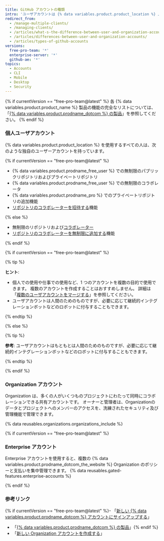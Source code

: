 ```yaml
---
title: GitHub アカウントの種類
intro: 'ユーザアカウントは {% data variables.product.product_location %} 上での身分証明となります。 ユーザーアカウントは、任意の数の Organization のメンバーになることができます。{% if currentVersion == "free-pro-team@latest" %} Organization は Enterprise アカウントに所属できます。{% endif %}'
redirect_from:
  - /manage-multiple-clients/
  - /managing-clients/
  - /articles/what-s-the-difference-between-user-and-organization-accounts/
  - /articles/differences-between-user-and-organization-accounts/
  - /articles/types-of-github-accounts
versions:
  free-pro-team: '*'
  enterprise-server: '*'
  github-ae: '*'
topics:
  - Accounts
  - CLI
  - Mobile
  - Desktop
  - Security
---
```


{% if currentVersion == "free-pro-team@latest" %}
各
{% data variables.product.product_name %} 製品の機能の完全なリストについては、「[{% data variables.product.prodname_dotcom %} の製品](/github/getting-started-with-github/githubs-products)」を参照してください。
{% endif %}

### 個人ユーザアカウント

{% data variables.product.product_location %} を使用するすべての人は、次のような独自のユーザーアカウントを持っています。

{% if currentVersion == "free-pro-team@latest" %}

- {% data variables.product.prodname_free_user %} での無制限のパブリックリポジトリおよびプライベートリポジトリ
- {% data variables.product.prodname_free_user %} での無制限のコラボレータ
- {% data variables.product.prodname_pro %} でのプライベートリポジトリの追加機能
- [リポジトリのコラボレーターを招待する](/articles/inviting-collaborators-to-a-personal-repository)機能

{% else %}

- 無制限のリポジトリおよび[コラボレーター](/articles/permission-levels-for-a-user-account-repository)
- [リポジトリのコラボレーターを無制限に追加する](/articles/inviting-collaborators-to-a-personal-repository)機能

{% endif %}

{% if currentVersion == "free-pro-team@latest" %}

{% tip %}

**ヒント**:

- 個人での使用や仕事での使用など、1 つのアカウントを複数の目的で使用できます。 複数のアカウントを作成することはおすすめしません。 詳細は「[複数のユーザアカウントをマージする](/articles/merging-multiple-user-accounts)」を参照してください。
- ユーザアカウントは人間のためのものですが、必要に応じて継続的インテグレーションボットなどのロボットに付与することもできます。

{% endtip %}

{% else %}

{% tip %}

**参考**: ユーザアカウントはもともとは人間のためのものですが、必要に応じて継続的インテグレーションボットなどのロボットに付与することもできます。

{% endtip %}

{% endif %}

### Organization アカウント

Organization は、多くの人がいくつものプロジェクトにわたって同時にコラボレーションできる共有アカウントです。 オーナーと管理者は、Organizationのデータとプロジェクトへのメンバーのアクセスを、洗練されたセキュリティ及び管理機能で管理できます。

{% data reusables.organizations.organizations_include %}

{% if currentVersion == "free-pro-team@latest" %}

### Enterprise アカウント

Enterprise アカウントを使用すると、複数の {% data variables.product.prodname_dotcom_the_website %} Organization のポリシーと支払いを集中管理できます。 {% data reusables.gated-features.enterprise-accounts %}

{% endif %}

### 参考リンク

{% if currentVersion == "free-pro-team@latest" %}- 「[新しい {% data variables.product.prodname_dotcom %} アカウントにサインアップする](/articles/signing-up-for-a-new-github-account)」
- 「[{% data variables.product.prodname_dotcom %} の製品](/articles/githubs-products)」{% endif %}
- 「[新しい Organization アカウントを作成する](/articles/creating-a-new-organization-account)」
